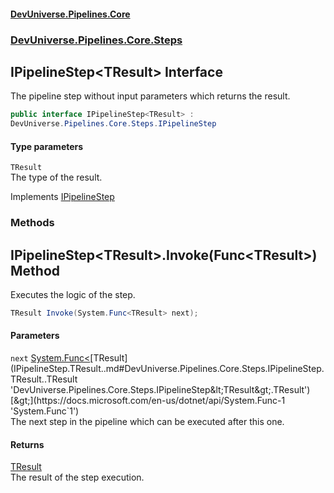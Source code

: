 #### [DevUniverse.Pipelines.Core](Pipelines.md 'Pipelines')
### [DevUniverse.Pipelines.Core.Steps](Pipelines.md#DevUniverse.Pipelines.Core.Steps 'DevUniverse.Pipelines.Core.Steps')
## IPipelineStep&lt;TResult&gt; Interface
The pipeline step without input parameters which returns the result.  
```csharp
public interface IPipelineStep<TResult> :
DevUniverse.Pipelines.Core.Steps.IPipelineStep
```
#### Type parameters
<a name='DevUniverse.Pipelines.Core.Steps.IPipelineStep.TResult..TResult'></a>
`TResult`  
The type of the result.
  

Implements [IPipelineStep](IPipelineStep.md 'DevUniverse.Pipelines.Core.Steps.IPipelineStep')  
### Methods
<a name='DevUniverse.Pipelines.Core.Steps.IPipelineStep.TResult..Invoke(System.Func.TResult.)'></a>
## IPipelineStep&lt;TResult&gt;.Invoke(Func&lt;TResult&gt;) Method
Executes the logic of the step.  
```csharp
TResult Invoke(System.Func<TResult> next);
```
#### Parameters
<a name='DevUniverse.Pipelines.Core.Steps.IPipelineStep.TResult..Invoke(System.Func.TResult.).next'></a>
`next` [System.Func&lt;](https://docs.microsoft.com/en-us/dotnet/api/System.Func-1 'System.Func`1')[TResult](IPipelineStep.TResult..md#DevUniverse.Pipelines.Core.Steps.IPipelineStep.TResult..TResult 'DevUniverse.Pipelines.Core.Steps.IPipelineStep&lt;TResult&gt;.TResult')[&gt;](https://docs.microsoft.com/en-us/dotnet/api/System.Func-1 'System.Func`1')  
The next step in the pipeline which can be executed after this one.
  
#### Returns
[TResult](IPipelineStep.TResult..md#DevUniverse.Pipelines.Core.Steps.IPipelineStep.TResult..TResult 'DevUniverse.Pipelines.Core.Steps.IPipelineStep&lt;TResult&gt;.TResult')  
The result of the step execution.
  
